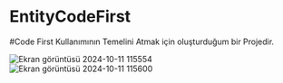 # EntityCodeFirst
#Code First Kullanımının Temelini Atmak için oluşturduğum bir Projedir.

![Ekran görüntüsü 2024-10-11 115554](https://github.com/user-attachments/assets/ec10f86d-7fcc-4e90-925e-c8b052d5b665)
![Ekran görüntüsü 2024-10-11 115600](https://github.com/user-attachments/assets/87119c13-5809-44de-bbc5-2a391befaf6d)
